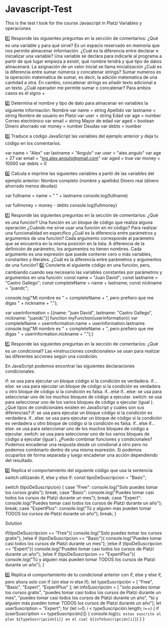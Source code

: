 # Javascript-Test
This is the test I took for the course Javascript in Platzi
Variables y operaciones

1️⃣ Responde las siguientes preguntas en la sección de comentarios:
¿Qué es una variable y para qué sirve?
Es un espacio reservado en memoria que nos permite almacenar información.
¿Cuál es la diferencia entre declarar e inicializar una variable?
Una variable se declara para indicarle al programa a partir de qué lugar empieza a existir, qué nombre tendrá y qué tipo de datos almacenará. La asignación de un valor inicial se llama inicialización
¿Cuál es la diferencia entre sumar números y concatenar strings?
Sumar numeros es la operación matematica de sumar, es decir, la adición matematica de una cantidad a otra. En cambio, concatenar strings es añadir texto adicional a un texto.
¿Cuál operador me permite sumar o concatenar?
Para ambos casos es el signo +

2️⃣ Determina el nombre y tipo de dato para almacenar en variables la siguiente información:
Nombre
var name = string
Apellido
var lastname = string
Nombre de usuario en Platzi
var user = string
Edad
var age = number
Correo electrónico
var email = string
Mayor de edad
var aged = boolean
Dinero ahorrado
var money = number
Deudas
var debts = number

3️⃣ Traduce a código JavaScript las variables del ejemplo anterior y deja tu código en los comentarios.

var name = "Alex"
var lastname = "Angulo"
var user = "alex.angulo"
var age = 27
var email = "ing.alex.angulo@gmail.com"
var aged = true
var money = 10000
var debts = 0

4️⃣ Calcula e imprime las siguientes variables a partir de las variables del ejemplo anterior:
Nombre completo (nombre y apellido)
Dinero real (dinero ahorrado menos deudas)

var fullname = name + " " + lastname
console.log(fullname)

var fullmoney = money - debts
console.log(fullmoney)

1️⃣ Responde las siguientes preguntas en la sección de comentarios:
¿Qué es una función?
Una función es un bloque de código que realiza alguna operación
¿Cuándo me sirve usar una función en mi código?
Para realizar una funcionalidad en especifico
¿Cuál es la diferencia entre parámetros y argumentos de una función?
Cada argumento corresponde al parámetro que se encuentra en la misma posición en la lista. A diferencia de la definición de parámetro, los argumentos no tienen nombres. Cada argumento es una expresión que puede contener cero o más variables, constantes y literales.
¿Cuál es la diferencia entre parámetros y argumentos de una función?
2️⃣ Convierte el siguiente código en una función, pero, cambiando cuando sea necesario las variables constantes por parámetros y argumentos en una función:
const name = "Juan David";
const lastname = "Castro Gallego";
const completeName = name + lastname;
const nickname = "juandc";

console.log("Mi nombre es " + completeName + ", pero prefiero que me digas " + nickname + ".");

var userinformation = [{name: "juan David",
                        lastname: "Castro Gallego",
                        nickname: "juandc"}]
 function myFunction(userinformation){
 var completeName = userinformation.name + userinformation.lastname
 console.log("Mi nombre es " + completeName + ", pero prefiero que me digas " + userinformation.nickname + ".");}
 
 1️⃣ Responde las siguientes preguntas en la sección de comentarios:
¿Qué es un condicional?
Las «instrucciones condicionales» se usan para realizar las diferentes acciones según una condición.

En JavaScript podemos encontrar las siguientes declaraciones condicionales:

if: se usa para ejecutar un bloque código si la condición es verdadera.
if…else: se usa para ejecutar un bloque de código si la condición es verdadera u otro bloque de código si la condición es falsa.
if…else if…else: se usa para seleccionar uno de los muchos bloques de código a ejecutar.
switch: se usa para seleccionar uno de los varios bloques de código a ejecutar (igual ).
¿Qué tipos de condicionales existen en JavaScript y cuáles son sus diferencias?
if: se usa para ejecutar un bloque código si la condición es verdadera.
if…else: se usa para ejecutar un bloque de código si la condición es verdadera u otro bloque de código si la condición es falsa.
if…else if…else: se usa para seleccionar uno de los muchos bloques de código a ejecutar.
switch: se usa para seleccionar uno de los varios bloques de código a ejecutar (igual ).
¿Puedo combinar funciones y condicionales?
Podemos encadenar una respusta desde un condional a otro pero no podemos combinarlo dentro de una misma expresión. Si podemos ocuparlos de forma separada y luego encadenar una acción dependiendo del resultado.


2️⃣ Replica el comportamiento del siguiente código que usa la sentencia switch utilizando if, else y else if:
const tipoDeSuscripcion = "Basic";

switch (tipoDeSuscripcion) {
   case "Free":
       console.log("Solo puedes tomar los cursos gratis");
       break;
   case "Basic":
       console.log("Puedes tomar casi todos los cursos de Platzi durante un mes");
       break;
   case "Expert":
       console.log("Puedes tomar casi todos los cursos de Platzi durante un año");
       break;
   case "ExpertPlus":
       console.log("Tú y alguien más pueden tomar TODOS los cursos de Platzi durante un año");
       break;
}

Solution

if(tipoDeSuscripcion == "Free"){
console.log("Solo puedes tomar los cursos gratis");
}else if (tipoDeSuscripcion == "Basic"){
 console.log("Puedes tomar casi todos los cursos de Platzi durante un mes");
 }else if (tipoDeSuscripcion == "Expert"){ 
  console.log("Puedes tomar casi todos los cursos de Platzi durante un año");
 }else if (tipoDeSuscripcion == "ExpertPlus"){ 
console.log("Tú y alguien más pueden tomar TODOS los cursos de Platzi durante un año");
}

3️⃣ Replica el comportamiento de tu condicional anterior con if, else y else if, pero ahora solo con if (sin else ni else if).
let typeSuscripción = [
"Free",
"Basic", 
"Expert", 
"ExpertPlus"
];
let infoSuscripción = [
"solo puedes tomar los cursos gratis", 
"puedes tomar casi todos los cursos de Platzi durante un mes", 
"puedes tomar casi todos los cursos de Platzi durante un año", 
"tú y alguien más pueden tomar TODOS los cursos de Platzi durante un año"];
let userSuscription = "Expert";
for (let i=0; i < typeSuscripción.length; i++) {
  if (userSuscription == typeSuscripción[i]) {
  	console.log(`Si estas suscrito al plan ${typeSuscripción[i]} en el cual ${infoSuscripción[i]}`)
  }
}








